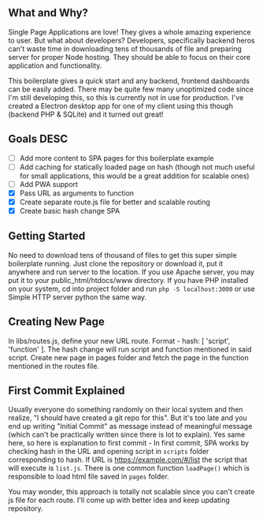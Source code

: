## What and Why?
Single Page Applications are love! They gives a whole amazing experience to user. But what about developers? Developers, specifically backend heros can't waste time in downloading tens of thousands of file and preparing server for proper Node hosting. They should be able to focus on their core application and functionality.

This boilerplate gives a quick start and any backend, frontend dashboards can be easily added. There may be quite few many unoptimized code since I'm still developing this, so this is currently not in use for production. I've created a Electron desktop app for one of my client using this though (backend PHP & SQLite) and it turned out great!

## Goals DESC
- [ ] Add more content to SPA pages for this boilerplate example
- [ ] Add caching for statically loaded page on hash (though not much useful for small applications, this would be a great addition for scalable ones)
- [ ] Add PWA support
- [x] Pass URL as arguments to function
- [x] Create separate route.js file for better and scalable routing
- [x] Create basic hash change SPA

## Getting Started
No need to download tens of thousand of files to get this super simple boilerplate running. Just clone the repository or download it, put it anywhere and run server to the location. If you use Apache server, you may put it to your public_html/htdocs/www directory. If you have PHP installed on your system, cd into project folder and run `php -S localhost:3000` or use Simple HTTP server python the same way.

## Creating New Page
In libs/routes.js, define your new URL route. Format - hash: [ 'script', 'function' ]. The hash change will run script and function mentioned in said script. Create new page in pages folder and fetch the page in the function mentioned in the routes file.

## First Commit Explained
Usually everyone do something randomly on their local system and then realize, "I should have created a git repo for this". But it's too late and you end up writing "Initial Commit" as message instead of meaningful message (which can't be practically written since there is lot to explain). Yes same here, so here is explanation to first commit - In first commit, SPA works by checking hash in the URL and opening script in `scripts` folder corresponding to hash. If URL is https://example.com/#/list the script that will execute is `list.js`. There is one common function `loadPage()` which is responsible to load html file saved in `pages` folder.

You may wonder, this approach is totally not scalable since you can't create js file for each route. I'll come up with better idea and keep updating repository.
